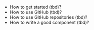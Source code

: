 * How to get started (tbd)?
* How to use GitHub (tbd)?
* How to use GitHub repositories (tbd)?
* How to write a good component (tbd)?
